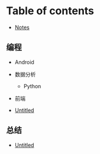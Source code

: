 # Table of contents

* [Notes](README.md)

## 编程

* Android

* 数据分析

  * Python

* 前端

* [Untitled](bian-cheng/untitled.md)

## 总结

* [Untitled](zong-jie/untitled.md)

